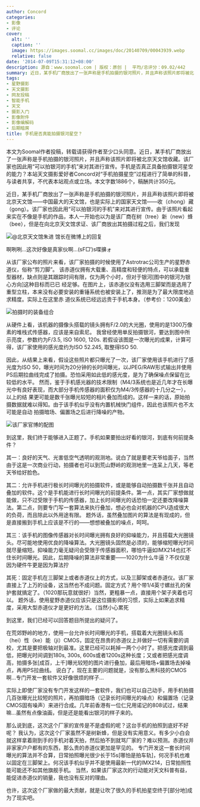 ```yaml
---
author: Concord
categories:
- 影像
- 评论
cover:
  alt: ''
  caption: ''
  image: https://images.soomal.cc/images/doc/20140709/00043939.webp
  relative: false
date: '2014-07-09T15:31:12+08:00'
description: 源自：www.soomal.com | 版权：原创 |  平均/总评分：09.02/442
summary: 近日，某手机厂商放出了一张声称是手机拍摄的银河照片，并且声称该照片即将被北京天文馆收藏。该厂家也因此用“可以拍银河的手机”来对其进行宣传。手机是否真正具备拍摄银河的能力？本站《星野摄影》入门系列的作者Concord对“手机拍摄星空”过程进行了简单的科普……
tags:
- 星野摄影
- 天文摄影
- 网友投稿
- 智能手机
- 天文
- 摄影入门
- 影像附件
- 影像编解码
- 后期暗房
title: 手机是否真能拍摄银河星空？
---
```


本文为Soomal作者投稿，转载请获得作者至少口头同意。近日，某手机厂商放出了一张声称是手机拍摄的银河照片，并且声称该照片即将被北京天文馆收藏。该厂家也因此用“可以拍银河的手机”来对其进行宣传。手机是否真正具备拍摄银河星空的能力？本站天文摄影爱好者Concord对“手机拍摄星空”过程进行了简单的科普，与读者共享，不代表本站观点或立场。本文字数1886个，稿酬共计350元。



近日，某手机厂商放出了一张声称是手机拍摄的银河照片，并且声称该照片即将被北京天文馆――中国最大的天文馆，也是实际上的国家天文馆――收（chong）藏（gong）。该厂家也因此用“可以拍银河的手机”来对其进行宣传。由于该照片看起来实在不像是手机的作品，本人一开始也以为是该厂商在树（tree）新（new）蜂（bee），但是在向北京天文馆求证、该厂商放出其拍摄过程之后，我们发现



![@北京天文馆朱进 馆长在微博上的回复](https://images.soomal.cc/images/doc/20140709/00043936.webp)



啊咧咧...这次好像是真家伙啊...(sF□′)s喋擤ォ



从该厂家公布的照片来看，该厂家拍摄的时候使用了Astrotrac公司生产的星野赤道仪，俗称“剪刀脚”。  该赤道仪拥有大载重、高精度和轻便的特点，可以承载重型器材，缺点则是其跟踪时间有限，仅为两个小时，但对于银河[图中的银河为银心方向]这种目标而已已  经足够。在图片上，该赤道仪没有选用三脚架而是选用了重型立柱，本来没有必要安装的重锤系统也被安装上了，推测是为了最大限度地追求精度。实际上在这里赤  道仪系统已经远远贵于手机本身。（参考价：1200美金）



![拍摄时的装备组合](https://images.soomal.cc/images/doc/20140709/00043937.webp)



从硬件上看，该机器的摄像头搭载的镜头拥有F/2.0的大光圈，使用的是1300万像素的堆栈式传感器，应该是来自索尼。   我曾经使用单反拍摄银河，要达到图中所示亮度，参数约为F/3.5, ISO 1600, 120s.   若假设该图是一次曝光的成果，计算可得，该厂家使用的感光度约为ISO 52.245, 取整得ISO 50.



因此，从结果上来看，假设这些照片都只曝光了一次，该厂家使用该手机进行了感光度为ISO 50，曝光时间为20分钟的长时间曝光，以JPEG/RAW形式输出并使用PS后期拉曲线完成了拍摄。恐怕采用如此低的感光度，是为了确保噪点保留在比较低的水平。
然而，鉴于手机感光器的技术限制（M4/3系统也是近几年才在长曝光中有良好表现，而大部分手机传感器的面积仅为M4/3传感器的十几分之一），以上的结  果更可能是数千张曝光较短的相片叠加而成的。这样一来的话，原始拍摄数据就难以得知。由于该手机似乎没有内置机械快门组件，因此也该照片也不太可能是自动  拍摄暗场、偏置场之后进行降噪的产物。



![该厂家官博的配图](https://images.soomal.cc/images/doc/20140709/00043938.webp)





到这里，我们终于能够进入正题了。手机如果要拍出好看的银河，到底有何前提条件？



其一：良好的天气、光害低空气透明的观测地。说白了就是要老天爷给面子，当然由于这是一次商业行动，拍摄者也可以到荒山野岭的观测地里一连呆上几天，等老天爷给好脸色。



其二：允许手机进行极长时间曝光的拍摄软件，或是能够自动拍摄数千张并且自动叠加的软件。这个是手机能进行长时间曝光的前提条件。第一点，其实厂家想做就能做，只不过受限于手机的传感器，加上长时间曝光的话恐怕一定还要改降噪算法。第二点，则要专门写一套算法来执行叠加，想必也会对机器的CPU造成很大的负荷，而且除此以外用途有限。
题外话，虽然叠加图片的算法是有现成的，但是直接搬到手机上应该是不行的――想想被叠加的噪点，呵呵。



其三：该手机的图像传感器对长时间曝光拥有良好的抑噪能力，并且搭载大光圈镜头。尽可能地使用优良的降噪算法。大光圈镜头固然是必须的，能够缩短曝光时间就尽量缩短。抑噪能力毫无疑问会受限于传感器面积，哪怕牛逼如IMX214也扛不住长时间曝光。因此，后期降噪的算法非常重要――1020为什么牛逼？不仅仅是因为硬件牛更是因为算法拧



其死：固定手机在三脚架上或者赤道仪上的方式，以及三脚架或者赤道仪。该厂家直接上了上万的设备，这当然也不成问题。固定方式？用个带1/4英寸螺丝孔的保护套就搞定了。（1020那玩意就很好）当然，更粗暴一点，直接用个架子夹着也可以。
题外话，使用星野赤道仪应该只是这位摄影师的习惯，实际上如果追求精度，采用大型赤道仪才是更好的方法。（当然小心累死



到这里，我们已经可以回答题目所提出的疑问了。



在荒郊野岭的地方，使用一台允许长时间曝光的手机，搭载着大光圈镜头和高（hei）性（ke）能（ji）CMOS，固定在昂贵的赤道仪上并做好一切有需要的调校，尤其是要把极轴对到最准。这里已经可以耗掉一两个小时了。把感光度调到最低，把曝光时间调到180s, 300s, 600s或者1200s这种长度；又或者把感光度调高，拍摄多张[成百，上千]曝光较短的图片进行叠加，最后用暗场+偏置场去掉噪点，再用PS拉曲线。
说白了，现在主要的问题就是，没有那么黑科技的CMOS啊...专门开发一套软件又好像很烦的样子...



实际上即使厂家没有专门开发这样的一套软件，我们也可以自己动手，用手机拍摄几百张曝光比较短的照片，再拍摄暗场（记录长时间曝光的噪点）和偏置场（记录  CMOS固有噪声）来进行合成。几年前香港有一位仁兄用诺记的808试过，结果嘛...虽然有点像油画，但是还是能看出银河的样子来的。



那么说到底，这次这个厂家的宣传是不是虚假的呢？这台手机的拍照到底好不好呢？
  我认为，这次这个厂家虽然不是树新蜂，但是没有实用意义。有多少小白会就这样拿着刚到手的手机对着天拍，然后拍不到就骂厂家的？难以预测。赤道仪并非家家户户都有的东西，那么贵的赤道仪更加是罕见的。
  专门开发这一套长时间曝光的算法并不合算，日常拍照曝光很少长于15s[哪怕是拍车轨]，何况手机也难以固定在三脚架上。何况该手机似乎并不是使用最新一代的IMX214，日常拍照性能可能还不如其他旗舰手机。
当然，如果该厂家这次的行动能对天文科普有益，能促进赤道仪的销量，我也没有反对的理由。



也许，这次这个厂家做的最大贡献，就是让吹了很久的手机拍星空终于[部分地]成为了现实吧。